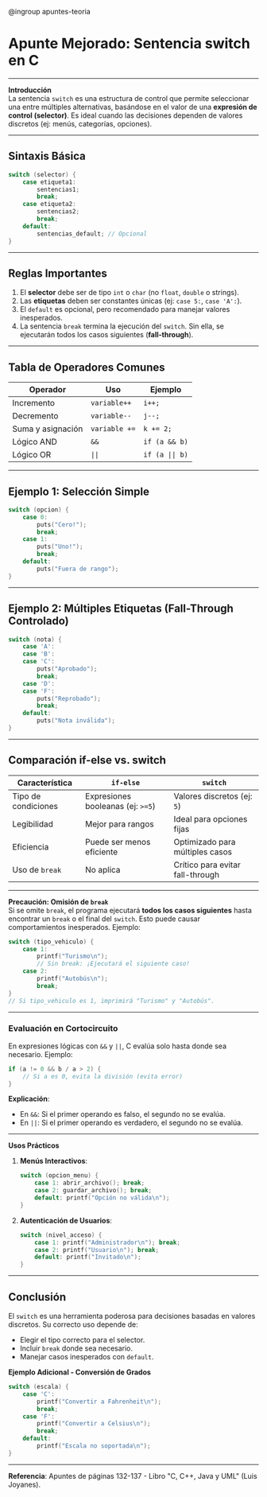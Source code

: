 @ingroup apuntes-teoria

# Apunte Mejorado: Sentencia switch en C

---

**Introducción**  
La sentencia `switch` es una estructura de control que permite seleccionar una entre múltiples alternativas, basándose en el valor de una **expresión de control (selector)**. Es ideal cuando las decisiones dependen de valores discretos (ej: menús, categorías, opciones).

---

## Sintaxis Básica
```c
switch (selector) {
    case etiqueta1: 
        sentencias1;
        break;
    case etiqueta2: 
        sentencias2;
        break;
    default: 
        sentencias_default; // Opcional
}
```

---

## Reglas Importantes
1. El **selector** debe ser de tipo `int` o `char` (no `float`, `double` o strings).  
2. Las **etiquetas** deben ser constantes únicas (ej: `case 5:`, `case 'A':`).  
3. El `default` es opcional, pero recomendado para manejar valores inesperados.  
4. La sentencia `break` termina la ejecución del `switch`. Sin ella, se ejecutarán todos los casos siguientes (**fall-through**).  

---

## Tabla de Operadores Comunes
| Operador         | Uso          | Ejemplo       |
|------------------|--------------|---------------|
| Incremento       | `variable++` | `i++;`        |
| Decremento       | `variable--` | `j--;`        |
| Suma y asignación| `variable +=`| `k += 2;`     |
| Lógico AND       | `&&`         | `if (a && b)` |
| Lógico OR        | `\|\|`       | `if (a \|\| b)`|

---

## Ejemplo 1: Selección Simple
```c
switch (opcion) {
    case 0: 
        puts("Cero!");
        break;
    case 1: 
        puts("Uno!");
        break;
    default: 
        puts("Fuera de rango");
}
```

---

## Ejemplo 2: Múltiples Etiquetas (Fall-Through Controlado)
```c
switch (nota) {
    case 'A': 
    case 'B': 
    case 'C': 
        puts("Aprobado");
        break;
    case 'D': 
    case 'F': 
        puts("Reprobado");
        break;
    default: 
        puts("Nota inválida");
}
```

---

## Comparación if-else vs. switch  
| Característica          | `if-else`                          | `switch`                      |
|-------------------------|------------------------------------|-------------------------------|
| Tipo de condiciones     | Expresiones booleanas (ej: `>=5`) | Valores discretos (ej: `5`)   |
| Legibilidad             | Mejor para rangos                  | Ideal para opciones fijas     |
| Eficiencia              | Puede ser menos eficiente          | Optimizado para múltiples casos |
| Uso de `break`          | No aplica                          | Crítico para evitar fall-through |

---

**Precaución: Omisión de `break`**  
Si se omite `break`, el programa ejecutará **todos los casos siguientes** hasta encontrar un `break` o el final del `switch`. Esto puede causar comportamientos inesperados. Ejemplo:
```c
switch (tipo_vehiculo) {
    case 1: 
        printf("Turismo\n");
        // Sin break: ¡Ejecutará el siguiente caso!
    case 2: 
        printf("Autobús\n");
        break;
}
// Si tipo_vehiculo es 1, imprimirá "Turismo" y "Autobús".
```

---

### Evaluación en Cortocircuito 
En expresiones lógicas con `&&` y `||`, C evalúa solo hasta donde sea necesario. Ejemplo:
```c
if (a != 0 && b / a > 2) { 
    // Si a es 0, evita la división (evita error)
}
```
**Explicación**:  
- En `&&`: Si el primer operando es falso, el segundo no se evalúa.  
- En `||`: Si el primer operando es verdadero, el segundo no se evalúa.  

---

**Usos Prácticos**  
1. **Menús Interactivos**:  
   ```c
   switch (opcion_menu) {
       case 1: abrir_archivo(); break;
       case 2: guardar_archivo(); break;
       default: printf("Opción no válida\n");
   }
   ```
2. **Autenticación de Usuarios**:  
   ```c
   switch (nivel_acceso) {
       case 1: printf("Administrador\n"); break;
       case 2: printf("Usuario\n"); break;
       default: printf("Invitado\n");
   }
   ```

---

## Conclusión
El `switch` es una herramienta poderosa para decisiones basadas en valores discretos. Su correcto uso depende de:  
- Elegir el tipo correcto para el selector.  
- Incluir `break` donde sea necesario.  
- Manejar casos inesperados con `default`.  

**Ejemplo Adicional - Conversión de Grados**  
```c
switch (escala) {
    case 'C': 
        printf("Convertir a Fahrenheit\n");
        break;
    case 'F': 
        printf("Convertir a Celsius\n");
        break;
    default: 
        printf("Escala no soportada\n");
}
```

--- 

**Referencia**: Apuntes de páginas 132-137 - Libro "C, C++, Java y UML" (Luis Joyanes).